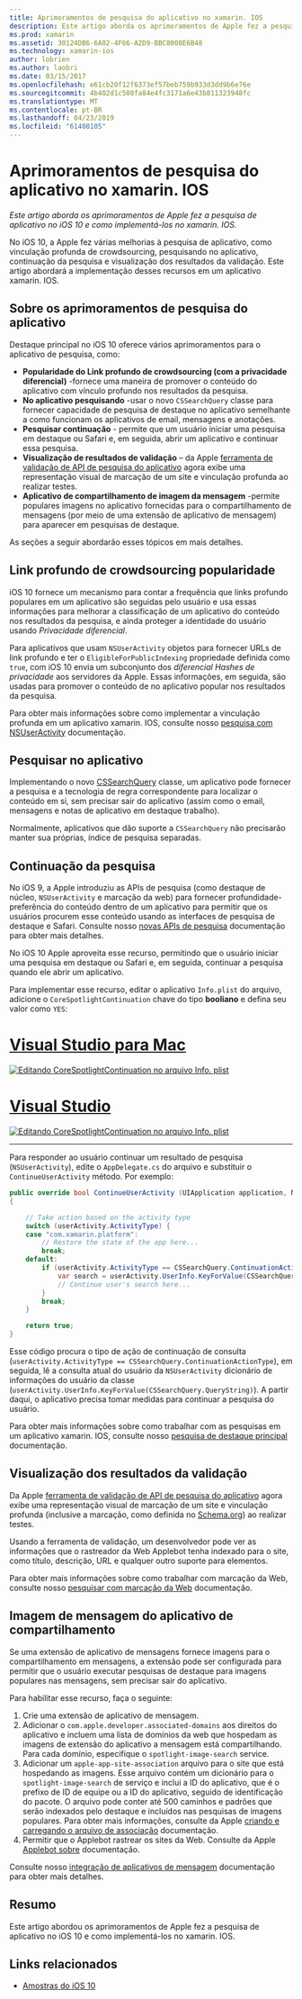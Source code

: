 ```yaml
---
title: Aprimoramentos de pesquisa do aplicativo no xamarin. IOS
description: Este artigo aborda os aprimoramentos de Apple fez a pesquisa de aplicativo no iOS 10 e como implementá-los no xamarin. IOS.
ms.prod: xamarin
ms.assetid: 30124DB6-6A02-4F66-A2D9-BBC8008E6B48
ms.technology: xamarin-ios
author: lobrien
ms.author: laobri
ms.date: 03/15/2017
ms.openlocfilehash: e61cb20f12f6373ef57beb759b933d3dd9b6e76e
ms.sourcegitcommit: 4b402d1c508fa84e4fc3171a6e43b811323948fc
ms.translationtype: MT
ms.contentlocale: pt-BR
ms.lasthandoff: 04/23/2019
ms.locfileid: "61408105"
---
```

# <a name="app-search-enhancements-in-xamarinios"></a>Aprimoramentos de pesquisa do aplicativo no xamarin. IOS

_Este artigo aborda os aprimoramentos de Apple fez a pesquisa de aplicativo no iOS 10 e como implementá-los no xamarin. IOS._

No iOS 10, a Apple fez várias melhorias à pesquisa de aplicativo, como vinculação profunda de crowdsourcing, pesquisando no aplicativo, continuação da pesquisa e visualização dos resultados da validação. Este artigo abordará a implementação desses recursos em um aplicativo xamarin. IOS.

## <a name="about-app-search-enhancements"></a>Sobre os aprimoramentos de pesquisa do aplicativo

Destaque principal no iOS 10 oferece vários aprimoramentos para o aplicativo de pesquisa, como:

- **Popularidade do Link profundo de crowdsourcing (com a privacidade diferencial)** -fornece uma maneira de promover o conteúdo do aplicativo com vínculo profundo nos resultados da pesquisa.
- **No aplicativo pesquisando** -usar o novo `CSSearchQuery` classe para fornecer capacidade de pesquisa de destaque no aplicativo semelhante a como funcionam os aplicativos de email, mensagens e anotações.
- **Pesquisar continuação** - permite que um usuário iniciar uma pesquisa em destaque ou Safari e, em seguida, abrir um aplicativo e continuar essa pesquisa.
- **Visualização de resultados de validação** – da Apple [ferramenta de validação de API de pesquisa do aplicativo](https://search.developer.apple.com/appsearch-validation-tool) agora exibe uma representação visual de marcação de um site e vinculação profunda ao realizar testes.
- **Aplicativo de compartilhamento de imagem da mensagem** -permite populares imagens no aplicativo fornecidas para o compartilhamento de mensagens (por meio de uma extensão de aplicativo de mensagem) para aparecer em pesquisas de destaque.

As seções a seguir abordarão esses tópicos em mais detalhes.

## <a name="crowdsourced-deep-link-popularity"></a>Link profundo de crowdsourcing popularidade

iOS 10 fornece um mecanismo para contar a frequência que links profundo populares em um aplicativo são seguidas pelo usuário e usa essas informações para melhorar a classificação de um aplicativo do conteúdo nos resultados da pesquisa, e ainda proteger a identidade do usuário usando  *Privacidade diferencial*.

Para aplicativos que usam `NSUserActivity` objetos para fornecer URLs de link profundo e ter o `EligibleForPublicIndexing` propriedade definida como `true`, com iOS 10 envia um subconjunto dos *diferencial Hashes de privacidade* aos servidores da Apple. Essas informações, em seguida, são usadas para promover o conteúdo de no aplicativo popular nos resultados da pesquisa.

Para obter mais informações sobre como implementar a vinculação profunda em um aplicativo xamarin. IOS, consulte nosso [pesquisa com NSUserActivity](~/ios/platform/search/nsuseractivity.md) documentação.

## <a name="in-app-searching"></a>Pesquisar no aplicativo

Implementando o novo [CSSearchQuery](https://developer.apple.com/reference/corespotlight/cssearchquery) classe, um aplicativo pode fornecer a pesquisa e a tecnologia de regra correspondente para localizar o conteúdo em si, sem precisar sair do aplicativo (assim como o email, mensagens e notas de aplicativo em destaque trabalho).

Normalmente, aplicativos que dão suporte a `CSSearchQuery` não precisarão manter sua próprias, índice de pesquisa separadas. 

## <a name="search-continuation"></a>Continuação da pesquisa

No iOS 9, a Apple introduziu as APIs de pesquisa (como destaque de núcleo, `NSUserActivity` e marcação da web) para fornecer profundidade-preferência do conteúdo dentro de um aplicativo para permitir que os usuários procurem esse conteúdo usando as interfaces de pesquisa de destaque e Safari. Consulte nosso [novas APIs de pesquisa](~/ios/platform/search/index.md) documentação para obter mais detalhes.

No iOS 10 Apple aproveita esse recurso, permitindo que o usuário iniciar uma pesquisa em destaque ou Safari e, em seguida, continuar a pesquisa quando ele abrir um aplicativo. 

Para implementar esse recurso, editar o aplicativo `Info.plist` do arquivo, adicione o `CoreSpotlightContinuation` chave do tipo **booliano** e defina seu valor como `YES`:

# <a name="visual-studio-for-mactabmacos"></a>[Visual Studio para Mac](#tab/macos)

[![](app-search-enhancements-images/search01.png "Editando CoreSpotlightContinuation no arquivo Info. plist")](app-search-enhancements-images/search01.png#lightbox)

# <a name="visual-studiotabwindows"></a>[Visual Studio](#tab/windows)

[![](app-search-enhancements-images/searchw01.png "Editando CoreSpotlightContinuation no arquivo Info. plist")](app-search-enhancements-images/search01.png#lightbox)

-----

Para responder ao usuário continuar um resultado de pesquisa (`NSUserActivity`), edite o `AppDelegate.cs` do arquivo e substituir o `ContinueUserActivity` método. Por exemplo:

```csharp
public override bool ContinueUserActivity (UIApplication application, NSUserActivity userActivity, UIApplicationRestorationHandler completionHandler)
{

    // Take action based on the activity type
    switch (userActivity.ActivityType) {
    case "com.xamarin.platform":
        // Restore the state of the app here...
        break;
    default:
        if (userActivity.ActivityType == CSSearchQuery.ContinuationActionType) {
            var search = userActivity.UserInfo.KeyForValue(CSSearchQuery.QueryString);
            // Continue user's search here...
        }
        break;
    }

    return true;
}
```

Esse código procura o tipo de ação de continuação de consulta (`userActivity.ActivityType == CSSearchQuery.ContinuationActionType`), em seguida, lê a consulta atual do usuário da `NSUserActivity` dicionário de informações do usuário da classe (`userActivity.UserInfo.KeyForValue(CSSearchQuery.QueryString)`). A partir daqui, o aplicativo precisa tomar medidas para continuar a pesquisa do usuário.

Para obter mais informações sobre como trabalhar com as pesquisas em um aplicativo xamarin. IOS, consulte nosso [pesquisa de destaque principal](~/ios/platform/search/corespotlight.md) documentação.

## <a name="visualization-of-validation-results"></a>Visualização dos resultados da validação

Da Apple [ferramenta de validação de API de pesquisa do aplicativo](https://search.developer.apple.com/appsearch-validation-tool) agora exibe uma representação visual de marcação de um site e vinculação profunda (inclusive a marcação, como definida no [Schema.org](http://schema.org/)) ao realizar testes.

Usando a ferramenta de validação, um desenvolvedor pode ver as informações que o rastreador da Web Applebot tenha indexado para o site, como título, descrição, URL e qualquer outro suporte para elementos.

Para obter mais informações sobre como trabalhar com marcação da Web, consulte nosso [pesquisar com marcação da Web](~/ios/platform/search/web-markup.md) documentação.

## <a name="message-app-image-sharing"></a>Imagem de mensagem do aplicativo de compartilhamento

Se uma extensão de aplicativo de mensagens fornece imagens para o compartilhamento em mensagens, a extensão pode ser configurada para permitir que o usuário executar pesquisas de destaque para imagens populares nas mensagens, sem precisar sair do aplicativo.

Para habilitar esse recurso, faça o seguinte:

1. Crie uma extensão de aplicativo de mensagem.
2. Adicionar o `com.apple.developer.associated-domains` aos direitos do aplicativo e incluem uma lista de domínios da web que hospedam as imagens de extensão do aplicativo a mensagem está compartilhando. Para cada domínio, especifique o `spotlight-image-search` service.
3. Adicionar um `apple-app-site-association` arquivo para o site que está hospedando as imagens. Esse arquivo contém um dicionário para o `spotlight-image-search` de serviço e inclui a ID do aplicativo, que é o prefixo de ID de equipe ou a ID do aplicativo, seguido de identificação do pacote. O arquivo pode conter até 500 caminhos e padrões que serão indexados pelo destaque e incluídos nas pesquisas de imagens populares. Para obter mais informações, consulte da Apple [criando e carregando o arquivo de associação](https://developer.apple.com/library/prerelease/content/documentation/General/Conceptual/AppSearch/UniversalLinks.html#//apple_ref/doc/uid/TP40016308-CH12-SW4) documentação.
4. Permitir que o Applebot rastrear os sites da Web. Consulte da Apple [Applebot sobre](https://support.apple.com/HT204683) documentação.

Consulte nosso [integração de aplicativos de mensagem](~/ios/platform/message-app-integration/index.md) documentação para obter mais detalhes.

## <a name="summary"></a>Resumo

Este artigo abordou os aprimoramentos de Apple fez a pesquisa de aplicativo no iOS 10 e como implementá-los no xamarin. IOS.



## <a name="related-links"></a>Links relacionados

- [Amostras do iOS 10](https://developer.xamarin.com/samples/ios/iOS10/)
